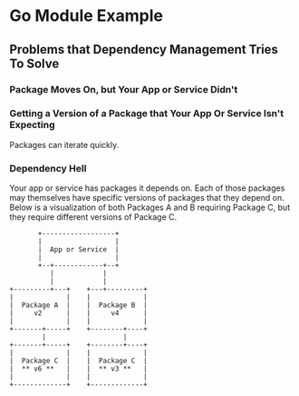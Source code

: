 # Go Module Example


## Problems that Dependency Management Tries To Solve

### Package Moves On, but Your App or Service Didn't

### Getting a Version of a Package that Your App Or Service Isn't Expecting

Packages can iterate quickly.

### Dependency Hell

Your app or service has packages it depends on. Each of those packages may
themselves have specific versions of packages that they depend on. Below is
a visualization of both Packages A and B requiring Package C, but they
require different versions of Package C.

```
       +------------------+
       |                  |
       |  App or Service  |
       |                  |
       +--+------------+--+
          |            |
          |            |
+---------+---+    +---+---------+
|             |    |             |
|  Package A  |    |  Package B  |
|     v2      |    |     v4      |
|             |    |             |
+-------+-----+    +--------+----+
        |                   |
+-------+-----+    +--------+----+
|             |    |             |
|  Package C  |    |  Package C  |
|  ** v6 **   |    |  ** v3 **   |
|             |    |             |
+-------------+    +-------------+
```
